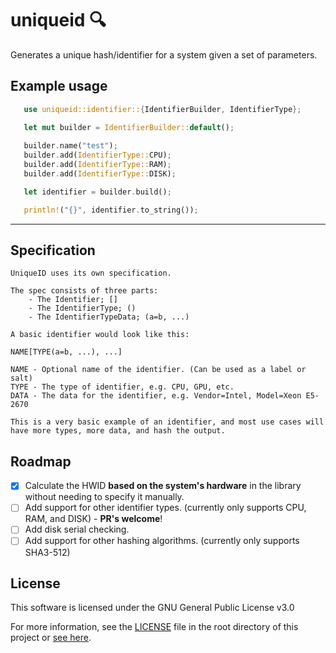 # uniqueid 🔍

 Generates a unique hash/identifier for a system given a set of parameters.

## Example usage

 ```rust
    use uniqueid::identifier::{IdentifierBuilder, IdentifierType};

    let mut builder = IdentifierBuilder::default();
    
    builder.name("test");
    builder.add(IdentifierType::CPU);
    builder.add(IdentifierType::RAM);
    builder.add(IdentifierType::DISK);

    let identifier = builder.build();

    println!("{}", identifier.to_string());
```

___

## Specification

```text
UniqueID uses its own specification.

The spec consists of three parts:
    - The Identifier; []
    - The IdentifierType; ()
    - The IdentifierTypeData; (a=b, ...)
      
A basic identifier would look like this: 

NAME[TYPE(a=b, ...), ...]

NAME - Optional name of the identifier. (Can be used as a label or salt)
TYPE - The type of identifier, e.g. CPU, GPU, etc.
DATA - The data for the identifier, e.g. Vendor=Intel, Model=Xeon E5-2670

This is a very basic example of an identifier, and most use cases will have more types, more data, and hash the output.
```

## Roadmap

- [X] Calculate the HWID **based on the system's hardware** in the library without needing to specify it manually.
- [ ] Add support for other identifier types. (currently only supports CPU, RAM, and DISK) - **PR's welcome**!
- [ ] Add disk serial checking.
- [ ] Add support for other hashing algorithms. (currently only supports SHA3-512)

## License

This software is licensed under the GNU General Public License v3.0

For more information, see the [LICENSE](LICENSE) file in the root directory of this project or [see here](https://www.gnu.org/licenses/gpl-3.0.html).
